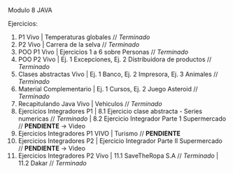 Modulo 8 JAVA

Ejercicios:

1. P1 Vivo | Temperaturas globales // _Terminado_ 
2. P2 Vivo | Carrera de la selva  // _Terminado_  
3. POO P1 Vivo | Ejercicios 1 a 6 sobre Personas // _Terminado_ 
4. POO P2 Vivo | Ej. 1 Excepciones, Ej. 2 Distribuidora de productos // _Terminado_ 
5. Clases abstractas Vivo | Ej. 1 Banco, Ej. 2 Impresora, Ej. 3 Animales // _Terminado_ 
6. Material Complementario | Ej. 1 Cursos, Ej. 2 Juego Asteroid // _Terminado_
7. Recapitulando Java Vivo | Vehiculos // _Terminado_
8. Ejercicios Integradores P1 | 8.1 Ejercicio clase abstracta - Series numericas // _Terminado_
                              | 8.2 Ejercicio Integrador Parte 1 Supermercado // **PENDIENTE** -> Video
9. Ejercicios Integradores P1 VIVO | Turismo // **PENDIENTE**
10. Ejercicios Integradores P2 | Ejercicio Integrador Parte II Supermercado // **PENDIENTE** -> Video
11. Ejercicios Integradores P2 Vivo | 11.1 SaveTheRopa S.A // _Terminado_
                                    | 11.2 Dakar // _Terminado_
  